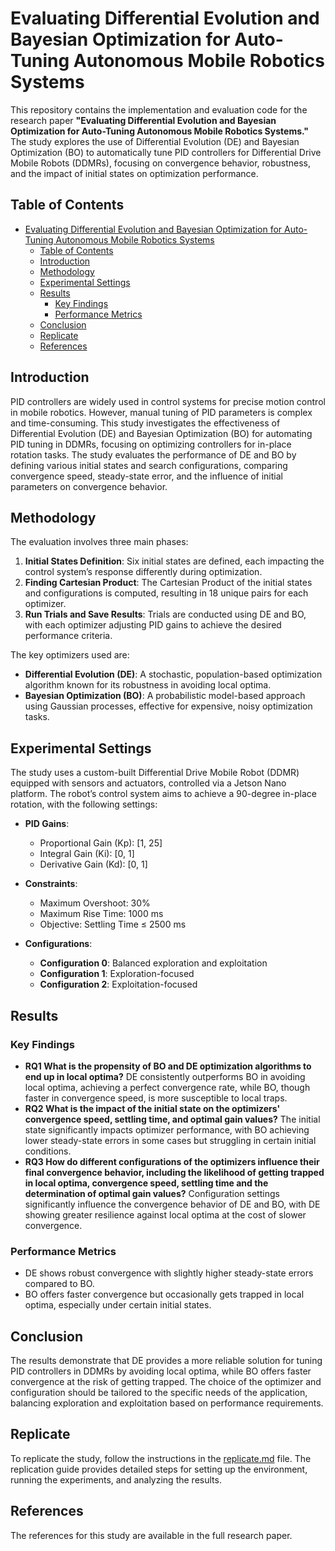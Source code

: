# Evaluating Differential Evolution and Bayesian Optimization for Auto-Tuning Autonomous Mobile Robotics Systems

This repository contains the implementation and evaluation code for the research paper **"Evaluating Differential Evolution and Bayesian Optimization for Auto-Tuning Autonomous Mobile Robotics Systems."** The study explores the use of Differential Evolution (DE) and Bayesian Optimization (BO) to automatically tune PID controllers for Differential Drive Mobile Robots (DDMRs), focusing on convergence behavior, robustness, and the impact of initial states on optimization performance.

## Table of Contents

- [Evaluating Differential Evolution and Bayesian Optimization for Auto-Tuning Autonomous Mobile Robotics Systems](#evaluating-differential-evolution-and-bayesian-optimization-for-auto-tuning-autonomous-mobile-robotics-systems)
  - [Table of Contents](#table-of-contents)
  - [Introduction](#introduction)
  - [Methodology](#methodology)
  - [Experimental Settings](#experimental-settings)
  - [Results](#results)
    - [Key Findings](#key-findings)
    - [Performance Metrics](#performance-metrics)
  - [Conclusion](#conclusion)
  - [Replicate](#replicate)
  - [References](#references)

## Introduction

PID controllers are widely used in control systems for precise motion control in mobile robotics. However, manual tuning of PID parameters is complex and time-consuming. This study investigates the effectiveness of Differential Evolution (DE) and Bayesian Optimization (BO) for automating PID tuning in DDMRs, focusing on optimizing controllers for in-place rotation tasks. The study evaluates the performance of DE and BO by defining various initial states and search configurations, comparing convergence speed, steady-state error, and the influence of initial parameters on convergence behavior.

## Methodology

The evaluation involves three main phases:

1. **Initial States Definition**: Six initial states are defined, each impacting the control system’s response differently during optimization.
2. **Finding Cartesian Product**: The Cartesian Product of the initial states and configurations is computed, resulting in 18 unique pairs for each optimizer.
3. **Run Trials and Save Results**: Trials are conducted using DE and BO, with each optimizer adjusting PID gains to achieve the desired performance criteria.

The key optimizers used are:

- **Differential Evolution (DE)**: A stochastic, population-based optimization algorithm known for its robustness in avoiding local optima.
- **Bayesian Optimization (BO)**: A probabilistic model-based approach using Gaussian processes, effective for expensive, noisy optimization tasks.

## Experimental Settings

The study uses a custom-built Differential Drive Mobile Robot (DDMR) equipped with sensors and actuators, controlled via a Jetson Nano platform. The robot’s control system aims to achieve a 90-degree in-place rotation, with the following settings:

- **PID Gains**:
  - Proportional Gain (Kp): [1, 25]
  - Integral Gain (Ki): [0, 1]
  - Derivative Gain (Kd): [0, 1]

- **Constraints**:
  - Maximum Overshoot: 30%
  - Maximum Rise Time: 1000 ms
  - Objective: Settling Time ≤ 2500 ms

- **Configurations**:
  - **Configuration 0**: Balanced exploration and exploitation
  - **Configuration 1**: Exploration-focused
  - **Configuration 2**: Exploitation-focused

## Results

### Key Findings

- **RQ1 What is the propensity of BO and DE optimization algorithms to end up in local optima?** DE consistently outperforms BO in avoiding local optima, achieving a perfect convergence rate, while BO, though faster in convergence speed, is more susceptible to local traps.
- **RQ2 What is the impact of the initial state on the optimizers' convergence speed, settling time, and optimal gain values?** The initial state significantly impacts optimizer performance, with BO achieving lower steady-state errors in some cases but struggling in certain initial conditions.
- **RQ3 How do different configurations of the optimizers influence their final convergence behavior, including the likelihood of getting trapped in local optima, convergence speed, settling time and the determination of optimal gain values?** Configuration settings significantly influence the convergence behavior of DE and BO, with DE showing greater resilience against local optima at the cost of slower convergence.

### Performance Metrics
- DE shows robust convergence with slightly higher steady-state errors compared to BO.
- BO offers faster convergence but occasionally gets trapped in local optima, especially under certain initial states.

## Conclusion

The results demonstrate that DE provides a more reliable solution for tuning PID controllers in DDMRs by avoiding local optima, while BO offers faster convergence at the risk of getting trapped. The choice of the optimizer and configuration should be tailored to the specific needs of the application, balancing exploration and exploitation based on performance requirements.

## Replicate

To replicate the study, follow the instructions in the [replicate.md](./replicate.md) file. The replication guide provides detailed steps for setting up the environment, running the experiments, and analyzing the results.

## References

The references for this study are available in the full research paper.
